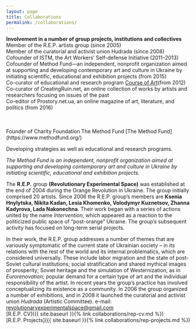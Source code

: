 ```yaml
---
layout: page
title: Collaborations
permalink: /collaborations/
---
```


<section markdown="1" class="EN">

**Involvement in a number of group projects, institutions and collectives**
<br>
Member of the R.E.P. artists group (since 2005)<br>
Member of the curatorial and activist union Hudrada (since 2008)<br>
Cofounder of ISTM, the Art Workers’ Self-defense Initiative (2011–2013)<br>
Cofounder of Method Fund—an independent, nonprofit organization aimed at supporting and developing contemporary art and culture in Ukraine by initiating scientific, educational and exhibition projects (from 2015)<br>
Co-curator of educational and research program [Course of Art](https://www.courseofart.com/)(from 2012)<br>
Co-curator of CreatingRuin.net, an online collection of works by artists and researchers focusing on issues of the past <br>
Co-editor of Prostory.net.ua, an online magazine of art, literature, and politics (from 2016) <br>

<br>
<br>
Founder of Charity Foundation The Method Fund
[The Method Fund](https://www.methodfund.org/) 

Developing strategies as well as educational and research programs.

*The Method Fund is an independent, nonprofit organization aimed at supporting and developing contemporary art and culture in Ukraine by initiating scientific, educational and exhibition projects.*


The **R.E.P.** group **(Revolutionary Experimental Space)** was established at the end of 2004 during the Orange Revolution in Ukraine. The group initially comprised 20 artists. Since 2006 the R.E.P. group’s members are **Ksenia Hnylytska, Nikita Kadan, Lesia Khomenko, Volodymyr Kuznetsov, Zhanna Kadyrova, Lada Nakonechna**. Their work began with a series of actions united by the name *Intervention*, which appeared as a reaction to the politicized public space of “post-orange” Ukraine. The group’s subsequent activity has focused on long-term serial projects. 

In their work, the R.E.P. group addresses a number of themes that are variously symptomatic of the current state of Ukrainian society – in its relations with the rest of the world and its internal problematics, which are considered universally. These include labor migration and the state of post-Soviet cultural institutions; social stratification and shared mythical images of prosperity; Soviet heritage and the simulation of Westernization, as in *Eurorenovation*; popular demand for a certain type of art and the individual responsibility of the artist. In recent years the group’s practice has involved conceptualizing its existence as a community. In 2006 the group organized a number of exhibitions, and in 2008 it launched the curatorial and activist union *Hudrada* (Artistic Committee). 
e-mail: <revolutionaryexperimentalspace@gmail.com> <br>
[R.E.P. CV]({{ site.baseurl }}{% link collaborations/rep-cv.md %})<br>
[R.E.P. Projects]({{ site.baseurl }}{% link collaborations/rep-projects.md %})<br>
</section>

<section markdown="1" class="UKR">

</section>